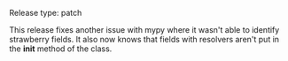 Release type: patch

This release fixes another issue with mypy where it wasn't able to identify strawberry fields.
It also now knows that fields with resolvers aren't put in the __init__ method of the class.
